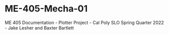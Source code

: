# ME-405-Mecha-01
ME 405 Documentation - Plotter Project - Cal Poly SLO Spring Quarter 2022 - Jake Lesher and Baxter Bartlett
